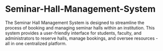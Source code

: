 # Seminar-Hall-Management-System
The Seminar Hall Management System is designed to streamline the process of booking and managing seminar halls within an institution. This system provides a user-friendly interface for students, faculty, and administrators to reserve halls, manage bookings, and oversee resources - all in one centralized platform.
